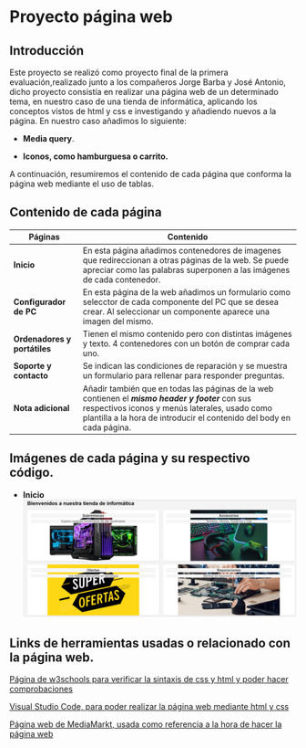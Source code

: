 # Proyecto página web
## Introducción
Este proyecto se realizó como proyecto final de la primera evaluación,realizado junto a los compañeros Jorge Barba y José Antonio, dicho proyecto consistía en realizar una página web de un determinado tema, en nuestro caso de una tienda de informática, aplicando los conceptos vistos de html y css e investigando y añadiendo nuevos a la página. En nuestro caso añadimos lo siguiente:

 - **Media query**.
 
 - **Iconos, como hamburguesa o carrito.**

 A continuación, resumiremos el contenido de cada página que conforma la página web mediante el uso de tablas.

 ## Contenido de cada página

 | Páginas | Contenido |
 | ---------------------|---------------------------- |
 | **Inicio** | En esta página añadimos contenedores de imagenes que redireccionan a otras páginas de la web. Se puede apreciar como las palabras superponen a las imágenes de cada contenedor.
 | **Configurador de PC** | En esta página de la web añadimos un formulario como selecctor de cada componente del PC que se desea crear. Al seleccionar un componente aparece una imagen del mismo. |
 | **Ordenadores y portátiles** | Tienen el mismo contenido pero con distintas imágenes y texto. 4 contenedores con un botón de comprar cada uno. |
 | **Soporte y contacto** | Se indican las condiciones de reparación y se muestra un formulario para rellenar para responder preguntas.|
 | **Nota adicional** | Añadir también que en todas las páginas de la web contienen el ***mismo header y footer*** con sus respectivos iconos y menús laterales, usado como plantilla a la hora de introducir el contenido del body en cada página.|

 ## Imágenes de cada página y su respectivo código.

 - **Inicio**
![Imagen body inicio](Imagen_body_principal.png)





 ## Links de herramientas usadas o relacionado con la página web.
[ Página de w3schools para verificar la sintaxis de css y html y poder hacer comprobaciones](https://www.w3schools.com/)

[ Visual Studio Code, para poder realizar la página web mediante html y css](https://code.visualstudio.com/)

[Página web de MediaMarkt, usada como referencia a la hora de hacer la página web](https://www.mediamarkt.es/es?ds_rl=1275860&gad_source=1&gclid=Cj0KCQiA4rK8BhD7ARIsAFe5LXLWIoxJs6jgapvDAR1Hy4M4PxuXAxkz2TQmy7Rx1qAZ3VPO-BEAs_YaAr-EEALw_wcB&gclsrc=aw.ds&utm_campaign=rt_search_brand_nsp_na_MM-ES-S-G-BRAND-TEXT-BRAND-PURE.BRAND-ALL-ALL&utm_medium=cpc&utm_source=google)
 
 

 
